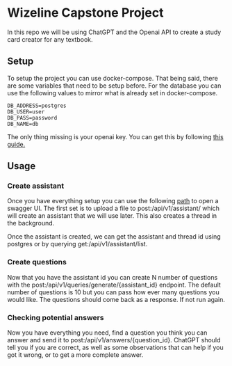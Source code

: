 # Wizeline Capstone Project

In this repo we will be using ChatGPT and the Openai API to create a study card creator for any textbook.

## Setup
To setup the project you can use docker-compose. That being said, there are some variables that need to be setup before. For the database you can use the following values to mirror what is already set in docker-compose.

```
DB_ADDRESS=postgres
DB_USER=user
DB_PASS=password
DB_NAME=db
```

The only thing missing is your openai key. You can get this by following [this guide.](https://www.howtogeek.com/885918/how-to-get-an-openai-api-key/)

## Usage

### Create assistant
Once you have everything setup you can use the following [path](http://0.0.0.0:8000/docs) to open a swagger UI. The first set is to upload a file to post:/api/v1/assistant/ which will create an assistant that we will use later. This also creates a thread in the background.

Once the assistant is created, we can get the assistant and thread id using postgres or by querying get:/api/v1/assistant/list. 

### Create questions
Now that you have the assistant id you can create N number of questions with the post:/api/v1/queries/generate/{assistant_id} endpoint. The default number of questions is 10 but you can pass how ever many questions you would like. The questions should come back as a response. If not run again.

### Checking potential answers
Now you have everything you need, find a question you think you can answer and send it to post:/api/v1/answers/{question_id}. ChatGPT should tell you if you are correct, as well as some observations that can help if you got it wrong, or to get a more complete answer.

